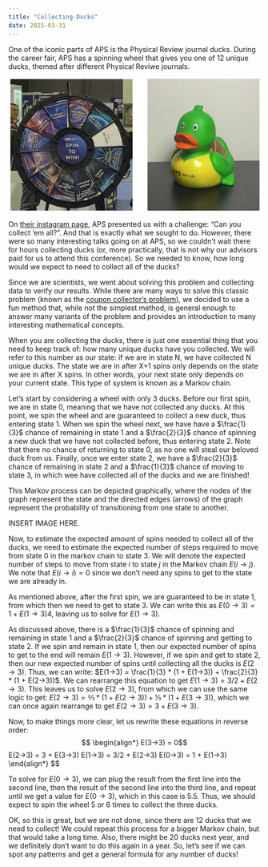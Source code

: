 ```yaml
---
title: "Collecting-Ducks"
date: 2025-03-31
---
```


One of the iconic parts of APS is the Physical Review journal ducks. 
During the career fair, APS has a spinning wheel that gives you one of 12 unique ducks, themed after different Physical Reviwe journals.

![Duck Wheel](/assets/images/duck_wheel.png)

On [their instagram page](https://www.instagram.com/aps.physics/reel/DHUmrSKiLde/), APS presented us with a challenge: “Can you collect ‘em all?”. 
And that is exactly what we sought to do. 
However, there were so many interesting talks going on at APS, so we couldn’t wait there for hours collecting ducks (or, more practically, that is not why our advisors paid for us to attend this conference). 
So we needed to know, how long would we expect to need to collect all of the ducks?

Since we are scientists, we went about solving this problem and collecting data to verify our results. While there are many ways to solve this classic problem (known as the [coupon collector’s problem](https://en.wikipedia.org/wiki/Coupon_collector%27s_problem)), we decided to use a fun method that, while not the simplest method, is general enough to answer many variants of the problem and provides an introduction to many interesting mathematical concepts. 

When you are collecting the ducks, there is just one essential thing that you need to keep track of: how many unique ducks have you collected. 
We will refer to this number as our state: if we are in state N, we have collected N unique ducks. 
The state we are in after X+1 spins only depends on the state we are in after X spins. In other words, your next state only depends on your current state. 
This type of system is known as a Markov chain.

Let’s start by considering a wheel with only 3 ducks. 
Before our first spin, we are in state 0, meaning that we have not collected any ducks. 
At this point, we spin the wheel and are guaranteed to collect a new duck, thus entering state 1. 
When we spin the wheel next, we have have a $\frac{1}{3}$ chance of remaining in state 1 and a $\frac{2}{3}$ chance of spinning a new duck that we have not collected before, thus entering state 2. Note that there no chance of returning to state 0, as no one will steal our beloved duck from us. Finally, once we enter state 2, we have a $\frac{2}{3}$ chance of remaining in state 2 and a $\frac{1}{3}$ chance of moving to state 3, in which wee have collected all of the ducks and we are finished!

This Markov process can be depicted graphically, where the nodes of the graph represent the state and the directed edges (arrows) of the graph represent the probability of transitioning from one state to another. 

INSERT IMAGE HERE.

Now, to estimate the expected amount of spins needed to collect all of the ducks, we need to estimate the expected number of steps required to move from state 0 in the markov chain to state 3. 
We will denote the expected number of steps to move from state $i$ to state $j$ in the Markov chain $E(i→j)$. 
We note that $E(i→i) = 0$ since we don’t need any spins to get to the state we are already in.

As mentioned above, after the first spin, we are guaranteed to be in state 1, from which then we need to get to state 3. 
We can write this as $E(0 → 3) = 1 + E(1 → 3)4$, leaving us to solve for $E(1 → 3)$. 

As discussed above, there is a $\frac{1}{3}$ chance of spinning and remaining in state 1 and a $\frac{2}{3}$ chance of spinning and getting to state 2. 
If we spin and remain in state 1, then our expected number of spins to get to the end will remain $E(1→3)$. 
However, if we spin and get to state 2, then our new expected number of spins until collecting all the ducks is $E(2→3)$. 
Thus, we can write: $E(1→3) = \frac{1}{3} * (1 + E(1→3)) + \frac{2}{3} * (1 + E(2→3))$. 
We can rearrange this equation to get $E(1→3) = 3/2 + E(2→3)$. 
This leaves us to solve $E(2→3)$, from which we can use the same logic to get: $E(2→3) = ⅔ * (1+E(2→3)) + ⅓ * (1+E(3→3))$, which we can once again rearrange to get $E(2→3) = 3 + E(3→3)$.

Now, to make things more clear, let us rewrite these equations in reverse order:
$$
\begin{align*}
E(3→3) = 0$$
E(2→3) = 3 + E(3→3)
E(1→3) = 3/2 + E(2→3)
E(0→3) = 1 + E(1→3)
\end{align*}
$$

To solve for $E(0→3)$, we can plug the result from the first line into the second line, then the result of the second line into the third line, and repeat until we get a value for $E(0→3)$, which in this case is 5.5. 
Thus, we should expect to spin the wheel 5 or 6 times to collect the three ducks. 

OK, so this is great, but we are not done, since there are 12 ducks that we need to collect! 
We could repeat this process for a bigger Markov chain, but that would take a long time. 
Also, there might be 20 ducks next year, and we definitely don’t want to do this again in a year. 
So, let’s see if we can spot any patterns and get a general formula for any number of ducks!


